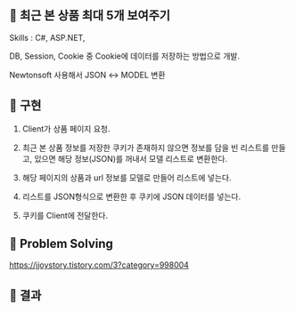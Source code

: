
<br>

## 📌 최근 본 상품 최대 5개 보여주기

Skills : C#, ASP.NET, 

DB, Session, Cookie 중 Cookie에 데이터를 저장하는 방법으로 개발.

Newtonsoft 사용해서 JSON ↔ MODEL 변환

## 📌 구현

1. Client가 상품 페이지 요청.

2. 최근 본 상품 정보를 저장한 쿠키가 존재하지 않으면 정보를 담을 빈 리스트를 만들고, 있으면 해당 정보(JSON)를 꺼내서 모델 리스트로 변환한다.

3. 해당 페이지의 상품과 url 정보를 모델로 만들어 리스트에 넣는다. 

4. 리스트를 JSON형식으로 변환한 후 쿠키에 JSON 데이터를 넣는다.

6. 쿠키를 Client에 전달한다.

## 📌 Problem Solving

https://jjoystory.tistory.com/3?category=998004
 
## 📌 결과

